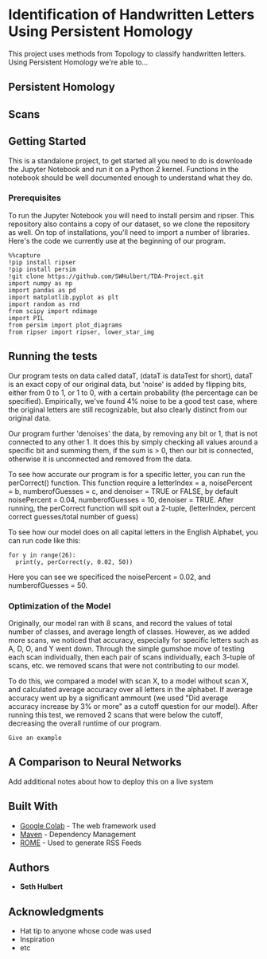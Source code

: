 # Identification of Handwritten Letters Using Persistent Homology

This project uses methods from Topology to classify handwritten letters. Using Persistent Homology we're able to...

## Persistent Homology

## Scans

## Getting Started

This is a standalone project, to get started all you need to do is downloade the Jupyter Notebook and run it on a Python 2 kernel. Functions in the notebook should be well documented enough to understand what they do.

### Prerequisites

To run the Jupyter Notebook you will need to install persim and ripser. This repository also contains a copy of our dataset, so we clone the repository as well. On top of installations, you'll need to import a number of libraries. Here's the code we currently use at the beginning of our program.

```
%%capture
!pip install ripser
!pip install persim
!git clone https://github.com/SWHulbert/TDA-Project.git
import numpy as np
import pandas as pd
import matplotlib.pyplot as plt
import random as rnd
from scipy import ndimage
import PIL
from persim import plot_diagrams
from ripser import ripser, lower_star_img
```

## Running the tests

Our program tests on data called dataT, (dataT is dataTest for short), dataT is an exact copy of our original data, but 'noise' is added by flipping bits, either from 0 to 1, or 1 to 0, with a certain probability (the percentage can be specified). Empirically, we've found 4% noise to be a good test case, where the original letters are still recognizable, but also clearly distinct from our original data.

Our program further 'denoises' the data, by removing any bit or 1, that is not connected to any other 1. It does this by simply checking all values around a specific bit and summing them, if the sum is > 0, then our bit is connected, otherwise it is unconnected and removed from the data.

To see how accurate our program is for a specific letter, you can run the perCorrect() function. This function require a letterIndex = a, noisePercent = b, numberofGuesses = c, and denoiser = TRUE or FALSE, by default noisePercent = 0.04, numberofGuesses = 10, denoiser = TRUE. After running, the perCorrect function will spit out a 2-tuple, (letterIndex, percent correct guesses/total number of guess)

To see how our model does on all capital letters in the English Alphabet, you can run code like this:

```
for y in range(26):
  print(y, perCorrect(y, 0.02, 50))
```

Here you can see we specificed the noisePercent = 0.02, and numberofGuesses = 50.

### Optimization of the Model

Originally, our model ran with 8 scans, and record the values of total number of classes, and average length of classes. However, as we added more scans, we noticed that accuracy, especially for specific letters such as A, D, O, and Y went down. Through the simple gumshoe move of testing each scan individually, then each pair of scans individually, each 3-tuple of scans, etc. we removed scans that were not contributing to our model.

To do this, we compared a model with scan X, to a model without scan X, and calculated average accuracy over all letters in the alphabet. If average accuracy went up by a significant ammount (we used "Did average accuracy increase by 3% or more" as a cutoff question for our model). After running this test, we removed 2 scans that were below the cutoff, decreasing the overall runtime of our program.



```
Give an example
```

## A Comparison to Neural Networks

Add additional notes about how to deploy this on a live system

## Built With

* [Google Colab](https://colab.research.google.com/notebooks/welcome.ipynb) - The web framework used
* [Maven]() - Dependency Management
* [ROME]() - Used to generate RSS Feeds

## Authors

* **Seth Hulbert**

## Acknowledgments

* Hat tip to anyone whose code was used
* Inspiration
* etc
